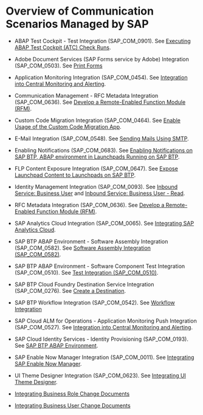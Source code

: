 <!-- loio2d16f49f1b0c4da096e0aacd8409e75b -->

# Overview of Communication Scenarios Managed by SAP

-   ABAP Test Cockpit - Test Integration \(SAP\_COM\_0901\). See [Executing ABAP Test Cockpit \(ATC\) Check Runs](executing-abap-test-cockpit-atc-check-runs-d8cec78.md).
-   Adobe Document Services \(SAP Forms service by Adobe\) Integration \(SAP\_COM\_0503\). See [Print Forms](print-forms-959664f.md)

-   Application Monitoring Integration \(SAP\_COM\_0454\). See [Integration into Central Monitoring and Alerting](../50-administration-and-ops/integration-into-central-monitoring-and-alerting-8d6e2e7.md).
-   Communication Management - RFC Metadata Integration \(SAP\_COM\_0636\). See [Develop a Remote-Enabled Function Module \(RFM\)](develop-a-remote-enabled-function-module-rfm-abf7105.md).
-   Custom Code Migration Integration \(SAP\_COM\_0464\). See [Enable Usage of the Custom Code Migration App](../50-administration-and-ops/enable-usage-of-the-custom-code-migration-app-34f67ed.md).
-   E-Mail Integration \(SAP\_COM\_0548\). See [Sending Mails Using SMTP](sending-mails-using-smtp-8d1f989.md).
-   Enabling Notifications \(SAP\_COM\_0683\). See [Enabling Notifications on SAP BTP, ABAP environment in Launchpads Running on SAP BTP](enabling-notifications-on-sap-btp-abap-environment-in-launchpads-running-on-sap-btp-ba62b2a.md).
-   FLP Content Exposure Integration \(SAP\_COM\_0647\). See [Expose Launchpad Content to Launchpads on SAP BTP](https://help.sap.com/viewer/10fd1742ea914256abedb34bf15bd069/Cloud/en-US/811789b79045440faf6dfdf02beb35aa.html).
-   Identity Management Integration \(SAP\_COM\_0093\). See [Inbound Service: Business User](inbound-service-business-user-a631f4e.md) and [Inbound Service: Business User - Read](inbound-service-business-user-read-535e7af.md).
-   RFC Metadata Integration \(SAP\_COM\_0636\). See [Develop a Remote-Enabled Function Module \(RFM\)](develop-a-remote-enabled-function-module-rfm-abf7105.md).
-   SAP Analytics Cloud Integration \(SAP\_COM\_0065\). See [Integrating SAP Analytics Cloud](integrating-sap-analytics-cloud-587aec4.md).
-   SAP BTP ABAP Environment - Software Assembly Integration \(SAP\_COM\_0582\). See [Software Assembly Integration \(SAP\_COM\_0582\)](software-assembly-integration-sap-com-0582-26b8df5.md).
-   SAP BTP ABAP Environment - Software Component Test Integration \(SAP\_COM\_0510\). See [Test Integration \(SAP\_COM\_0510\)](test-integration-sap-com-0510-b04a9ae.md).
-   SAP BTP Cloud Foundry Destination Service Integration \(SAP\_COM\_0276\). See [Create a Destination](create-a-destination-3fa7934.md).
-   SAP BTP Workflow Integration \(SAP\_COM\_0542\). See [Workflow Integration](workflow-integration-b7931f7.md) 
-   SAP Cloud ALM for Operations - Application Monitoring Push Integration \(SAP\_COM\_0527\). See [Integration into Central Monitoring and Alerting](../50-administration-and-ops/integration-into-central-monitoring-and-alerting-8d6e2e7.md).
-   SAP Cloud Identity Services - Identity Provisioning \(SAP\_COM\_0193\). See [SAP BTP ABAP Environment](https://help.sap.com/viewer/f48e822d6d484fa5ade7dda78b64d9f5/Cloud/en-US/e763123cbba9418d99a43b72c9783c60.html).
-   SAP Enable Now Manager Integration \(SAP\_COM\_0011\). See [Integrating SAP Enable Now Manager](integrating-sap-enable-now-manager-31e1299.md).
-   UI Theme Designer Integration \(SAP\_COM\_0623\). See [Integrating UI Theme Designer](integrating-ui-theme-designer-d8e9ce0.md).
-   [Integrating Business Role Change Documents](integrating-business-role-change-documents-6426828.md)

-   [Integrating Business User Change Documents](integrating-business-user-change-documents-624988e.md)


